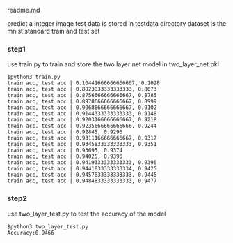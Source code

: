 readme.md

predict a integer image
test data is stored in testdata directory
dataset is the mnist standard train and test set



### step1
use train.py to train and store the two layer net model in two_layer_net.pkl
	
	$python3 train.py
	train acc, test acc | 0.10441666666666667, 0.1028
	train acc, test acc | 0.8023833333333333, 0.8073
	train acc, test acc | 0.8756666666666667, 0.8785
	train acc, test acc | 0.8978666666666667, 0.8999
	train acc, test acc | 0.9068666666666667, 0.9102
	train acc, test acc | 0.9144333333333333, 0.9148
	train acc, test acc | 0.9203166666666667, 0.9218
	train acc, test acc | 0.9235666666666666, 0.9244
	train acc, test acc | 0.92845, 0.9296
	train acc, test acc | 0.9311166666666667, 0.9317
	train acc, test acc | 0.9345833333333333, 0.9351
	train acc, test acc | 0.93695, 0.9374
	train acc, test acc | 0.94025, 0.9396
	train acc, test acc | 0.9419333333333333, 0.9396
	train acc, test acc | 0.9441833333333334, 0.9425
	train acc, test acc | 0.9457833333333333, 0.9445
	train acc, test acc | 0.9484833333333333, 0.9477

### step2
use two_layer_test.py to test the accuracy of the model

	$python3 two_layer_test.py
	Accuracy:0.9466

